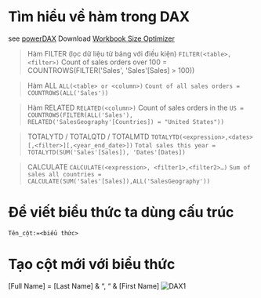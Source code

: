 # Tìm hiểu về hàm trong DAX
see [powerDAX](https://powerdax.com/important-dax-concept/)
Download [Workbook Size Optimizer](https://www.microsoft.com/en-us/download/details.aspx?id=38793)

> Hàm FILTER (lọc dữ liệu từ bảng với điều kiện)
`FILTER(<table>,<filter>)`
>Count of sales orders over 100 = COUNTROWS(FILTER('Sales', 'Sales'[Sales] > 100))

> Hàm ALL
`ALL(<table> or <column>)`
`Count of all sales orders = COUNTROWS(ALL('Sales'))`

> Hàm RELATED
`RELATED(<column>)`
Count of sales orders in the `US = COUNTROWS(FILTER(ALL('Sales'), RELATED('SalesGeography'[Countries]) = "United States"))`

> TOTALYTD / TOTALQTD / TOTALMTD
`TOTALYTD(<expression>,<dates>[,<filter>][,<year_end_date>])`
`Total sales this year = TOTALYTD(SUM('Sales'[Sales]), 'Dates'[Dates])`

> CALCULATE 
`CALCULATE(<expression>, <filter1>,<filter2>…)`
`Sum of sales all countries = CALCULATE(SUM('Sales'[Sales]),ALL('SalesGeography'))`

# Để viết biểu thức ta dùng cấu trúc
`Tên_cột:=<biểu thức>`

# Tạo cột mới với biểu thức
[Full Name] = [Last Name] & “, “ & [First Name]
![DAX1](https://powerdax.com/wp-content/uploads/2015/05/Calculated-Column.png)


